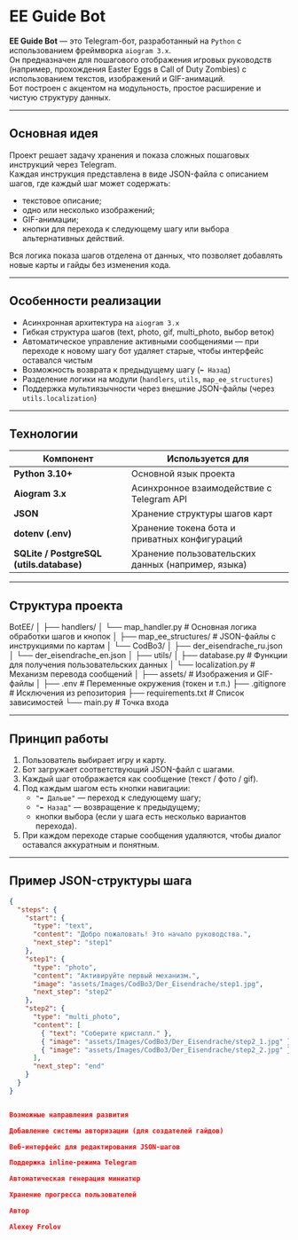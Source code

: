 # EE Guide Bot

**EE Guide Bot** — это Telegram-бот, разработанный на `Python` с использованием фреймворка `aiogram 3.x`.  
Он предназначен для пошагового отображения игровых руководств (например, прохождения Easter Eggs в Call of Duty Zombies) с использованием текстов, изображений и GIF-анимаций.  
Бот построен с акцентом на модульность, простое расширение и чистую структуру данных.

---

## Основная идея

Проект решает задачу хранения и показа сложных пошаговых инструкций через Telegram.  
Каждая инструкция представлена в виде JSON-файла с описанием шагов, где каждый шаг может содержать:
- текстовое описание;
- одно или несколько изображений;
- GIF-анимации;
- кнопки для перехода к следующему шагу или выбора альтернативных действий.

Вся логика показа шагов отделена от данных, что позволяет добавлять новые карты и гайды без изменения кода.

---

## Особенности реализации

- Асинхронная архитектура на `aiogram 3.x`
- Гибкая структура шагов (text, photo, gif, multi_photo, выбор веток)
- Автоматическое управление активными сообщениями — при переходе к новому шагу бот удаляет старые, чтобы интерфейс оставался чистым
- Возможность возврата к предыдущему шагу (`⬅ Назад`)
- Разделение логики на модули (`handlers`, `utils`, `map_ee_structures`)
- Поддержка мультиязычности через внешние JSON-файлы (через `utils.localization`)

---

## Технологии

| Компонент | Используется для |
|------------|------------------|
| **Python 3.10+** | Основной язык проекта |
| **Aiogram 3.x** | Асинхронное взаимодействие с Telegram API |
| **JSON** | Хранение структуры шагов карт |
| **dotenv (.env)** | Хранение токена бота и приватных конфигураций |
| **SQLite / PostgreSQL (utils.database)** | Хранение пользовательских данных (например, языка) |

---

## Структура проекта

BotEE/
│
├── handlers/
│ └── map_handler.py # Основная логика обработки шагов и кнопок
│
├── map_ee_structures/ # JSON-файлы с инструкциями по картам
│ └── CodBo3/
│ ├── der_eisendrache_ru.json
│ └── der_eisendrache_en.json
│
├── utils/
│ ├── database.py # Функции для получения пользовательских данных
│ └── localization.py # Механизм перевода сообщений
│
├── assets/ # Изображения и GIF-файлы
│
├── .env # Переменные окружения (токен и т.п.)
├── .gitignore # Исключения из репозитория
├── requirements.txt # Список зависимостей
└── main.py # Точка входа


---

## Принцип работы

1. Пользователь выбирает игру и карту.
2. Бот загружает соответствующий JSON-файл с шагами.
3. Каждый шаг отображается как сообщение (текст / фото / gif).
4. Под каждым шагом есть кнопки навигации:
   - `"➡ Дальше"` — переход к следующему шагу;
   - `"⬅ Назад"` — возвращение к предыдущему;
   - кнопки выбора (если у шага есть несколько вариантов перехода).
5. При каждом переходе старые сообщения удаляются, чтобы диалог оставался аккуратным и понятным.

---

## Пример JSON-структуры шага

```json
{
  "steps": {
    "start": {
      "type": "text",
      "content": "Добро пожаловать! Это начало руководства.",
      "next_step": "step1"
    },
    "step1": {
      "type": "photo",
      "content": "Активируйте первый механизм.",
      "image": "assets/Images/CodBo3/Der_Eisendrache/step1.jpg",
      "next_step": "step2"
    },
    "step2": {
      "type": "multi_photo",
      "content": [
        { "text": "Соберите кристалл." },
        { "image": "assets/Images/CodBo3/Der_Eisendrache/step2_1.jpg" },
        { "image": "assets/Images/CodBo3/Der_Eisendrache/step2_2.jpg" }
      ],
      "next_step": "end"
    }
  }
}


Возможные направления развития

Добавление системы авторизации (для создателей гайдов)

Веб-интерфейс для редактирования JSON-шагов

Поддержка inline-режима Telegram

Автоматическая генерация миниатюр

Хранение прогресса пользователей

Автор

Alexey Frolov
